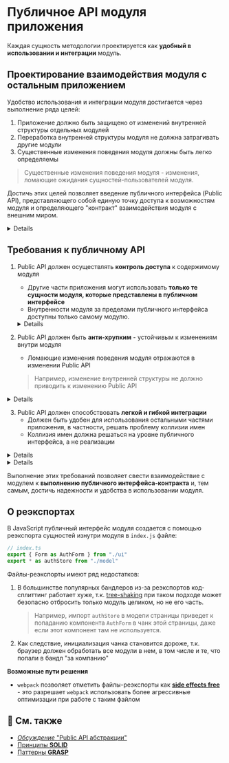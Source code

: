 # Публичное API модуля приложения

Каждая сущность методологии проектируется как **удобный в использовании и интеграции** модуль.

## Проектирование взаимодействия модуля с остальным приложением
Удобство использования и интеграции модуля достигается через выполнение ряда целей:

1. Приложение должно быть защищено от изменений внутренней структуры отдельных модулей
2. Переработка внутренней структуры модуля не должна затрагивать другие модули
3. Существенные изменения поведения модуля должны быть легко определяемы
> Существенные изменения поведения модуля - изменения, ломающие ожидания сущностей-пользователей модуля.

Достичь этих целей позволяет введение публичного интерфейса (Public API), представляющего собой единую точку доступа к возможностям модуля и определяющего "контракт" взаимодействия модуля с внешним миром.

<details>

> Структура сущности должна иметь единую точку входа, предоставляющую публичный интерфейс


```sh
└── features/                        # 
  └── feature-name/                  # Внутренняя структура фичи
          ├── ui/                    #
          ├── model/                 #
          ├── {...}/                 #
          └── index.ts               # Энтрипоинт фичи с ее публичным API
```

```js
// index.ts
export { Form as AuthForm } from "./ui"
export * as authFormStore from "./model"
```
</details>


## Требования к публичному API

1. Public API должен осуществлять **контроль доступа** к содержимому модуля
   - Другие части приложения могут использовать **только те сущности модуля, которые представлены в публичном интерфейсе**
   - Внутренности модуля за пределами публичного интерфейса доступны только самому модулю.

    <details>

    > **Плохо**: Идет обращение напрямую к внутренним частям модуля, минуя публичный интерфейс доступа - опасно, особенно при рефакторинге модуля
    ```diff
    - import { Form } from "features/auth-form/components/view/form"
    - <Form ... />
    ```

    > **Хорошо:** API заранее экспортирует только нужное и разрешенное, разработчику модуля теперь нужно думать только о том, чтобы не ломать Public API при рефакторинге
    ```diff
    + import { AuthForm } from "features/auth-form"
    + <AuthForm ... />
    ```

    </details>

2. Public API должен быть **анти-хрупким** - устойчивым к изменениям внутри модуля
   - Ломающие изменения поведения модуля отражаются в изменении Public API
   > Например, изменение внутренней структуры не должно приводить к изменению Public API

<details>

> **Плохо:** перемещение или переименование этого компонента внутри фичи приведет к необходимости рефакторить импорты во всех местах использования компонента.
```diff
- import { Form } from "features/auth-form/ui/form"
```
> **Хорошо:** интерфейс фичи не отображает её внутреннуюю структуру, внешние "пользователи" фичи не пострадают от перемещения или переименования компонента внутри фичи
```diff
+ import { AuthForm } from "features/auth-form"
```

</details>

3. Public API должен способствовать **легкой и гибкой интеграции**
   - Должен быть удобен для использования остальными частями приложения, в частности, решать проблему коллизии имен
   - Коллизия имен должна решаться на уровне публичного интерфейса, а не реализации
<details>

> **Плохо:** будет коллизия имен
```diff
- import { Form, store } from "features/auth-form"
- import { Form, store } from "features/post-form"
```

> **Хорошо:** коллизия решена на уровне интерфейса
```diff
+ import { AuthForm, authFormStore } from "features/auth-form"
+ import { AuthForm, postFormStore } from "features/post-form"
```

```js
// features/auth-form/index.ts
export { Form as AuthForm } from "./ui"
export * as authFormStore from "./model"
```

</details>

<details>

> **Плохо:** неудобно писать, неудобно читать, "пользователь" фичи страдает
```diff
- import { storeActionUpdateUserDetails } from "features/auth-form"
- dispatch(storeActionUpdateUserDetails(...))
```

> **Хорошо:** "пользователь" фичи получает доступ к нужным вещам итеративно и гибко
```diff
+ import { authFormStore } from "features/auth-form"
+ dispatch(authFormStore.actions.updateUserDetails(...))
```
</details>

Выполнение этих требований позволяет свести взаимодействие с модулем к **выполнению публичного интерфейса-контракта** и, тем самым, достичь надежности и удобства в использовании модуля.

## О реэкспортах
В JavaScript публичный интерфейс модуля создается с помощью реэкспорта сущностей изнутри модуля в `index.js` файле:

```js
// index.ts
export { Form as AuthForm } from "./ui"
export * as authStore from "./model"
```

Файлы-реэкспорты имеют ряд недостатков:

1. В большинстве популярных бандлеров из-за реэкспортов код-сплиттинг работает хуже, т.к. [tree-shaking](https://webpack.js.org/guides/tree-shaking/) при таком подходе может безопасно отбросить только модуль целиком, но не его часть. 
   > Например, импорт `authStore` в модели страницы приведет к попаданию компонента `AuthForm` в чанк этой страницы, даже если этот компонент там не используется.

2. Как следствие, инициализация чанка становится дороже, т.к. браузер должен обработать все модули в нем, в том числе и те, что попали в бандл "за компанию"

**Возможные пути решения**
- `webpack` позволяет отметить файлы-реэкспорты как [**side effects free**](https://webpack.js.org/guides/tree-shaking/#mark-the-file-as-side-effect-free) - это разрешает `webpack` использовать более агрессивные оптимизации при работе с таким файлом

## 📑 См. также
- [*Обсуждение* "Public API абстракции"](https://github.com/feature-sliced/wiki/discussions/41)
- [Принципы **SOLID**](https://ru.wikipedia.org/wiki/SOLID)
- [Паттерны **GRASP**](https://ru.wikipedia.org/wiki/GRASP)
